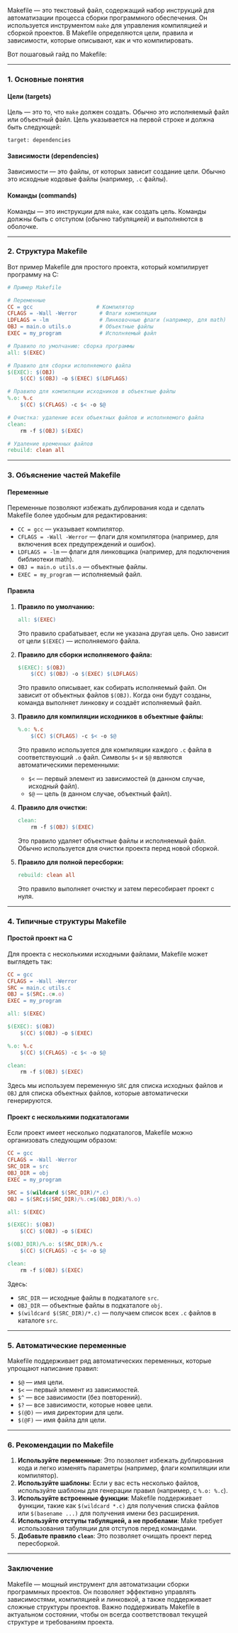Makefile — это текстовый файл, содержащий набор инструкций для автоматизации процесса сборки программного обеспечения. Он используется инструментом `make` для управления компиляцией и сборкой проектов. В Makefile определяются цели, правила и зависимости, которые описывают, как и что компилировать.

Вот пошаговый гайд по Makefile:

---

### 1. Основные понятия

#### Цели (targets)
Цель — это то, что `make` должен создать. Обычно это исполняемый файл или объектный файл. Цель указывается на первой строке и должна быть следующей:

```
target: dependencies
```

#### Зависимости (dependencies)
Зависимости — это файлы, от которых зависит создание цели. Обычно это исходные кодовые файлы (например, `.c` файлы).

#### Команды (commands)
Команды — это инструкции для `make`, как создать цель. Команды должны быть с отступом (обычно табуляцией) и выполняются в оболочке.

---

### 2. Структура Makefile

Вот пример Makefile для простого проекта, который компилирует программу на C:

```makefile
# Пример Makefile

# Переменные
CC = gcc                    # Компилятор
CFLAGS = -Wall -Werror       # Флаги компиляции
LDFLAGS = -lm                # Линковочные флаги (например, для math)
OBJ = main.o utils.o         # Объектные файлы
EXEC = my_program            # Исполняемый файл

# Правило по умолчанию: сборка программы
all: $(EXEC)

# Правило для сборки исполняемого файла
$(EXEC): $(OBJ)
	$(CC) $(OBJ) -o $(EXEC) $(LDFLAGS)

# Правило для компиляции исходников в объектные файлы
%.o: %.c
	$(CC) $(CFLAGS) -c $< -o $@

# Очистка: удаление всех объектных файлов и исполняемого файла
clean:
	rm -f $(OBJ) $(EXEC)

# Удаление временных файлов
rebuild: clean all
```

---

### 3. Объяснение частей Makefile

#### Переменные
Переменные позволяют избежать дублирования кода и сделать Makefile более удобным для редактирования:

- `CC = gcc` — указывает компилятор.
- `CFLAGS = -Wall -Werror` — флаги для компилятора (например, для включения всех предупреждений и ошибок).
- `LDFLAGS = -lm` — флаги для линковщика (например, для подключения библиотеки math).
- `OBJ = main.o utils.o` — объектные файлы.
- `EXEC = my_program` — исполняемый файл.

#### Правила

1. **Правило по умолчанию:**
   ```makefile
   all: $(EXEC)
   ```
   Это правило срабатывает, если не указана другая цель. Оно зависит от цели `$(EXEC)` — исполняемого файла.

2. **Правило для сборки исполняемого файла:**
   ```makefile
   $(EXEC): $(OBJ)
       $(CC) $(OBJ) -o $(EXEC) $(LDFLAGS)
   ```
   Это правило описывает, как собирать исполняемый файл. Он зависит от объектных файлов `$(OBJ)`. Когда они будут созданы, команда выполняет линковку и создаёт исполняемый файл.

3. **Правило для компиляции исходников в объектные файлы:**
   ```makefile
   %.o: %.c
       $(CC) $(CFLAGS) -c $< -o $@
   ```
   Это правило используется для компиляции каждого `.c` файла в соответствующий `.o` файл. Символы `$<` и `$@` являются автоматическими переменными:
   - `$<` — первый элемент из зависимостей (в данном случае, исходный файл).
   - `$@` — цель (в данном случае, объектный файл).

4. **Правило для очистки:**
   ```makefile
   clean:
       rm -f $(OBJ) $(EXEC)
   ```
   Это правило удаляет объектные файлы и исполняемый файл. Обычно используется для очистки проекта перед новой сборкой.

5. **Правило для полной пересборки:**
   ```makefile
   rebuild: clean all
   ```
   Это правило выполняет очистку и затем пересобирает проект с нуля.

---

### 4. Типичные структуры Makefile

#### Простой проект на C

Для проекта с несколькими исходными файлами, Makefile может выглядеть так:

```makefile
CC = gcc
CFLAGS = -Wall -Werror
SRC = main.c utils.c
OBJ = $(SRC:.c=.o)
EXEC = my_program

all: $(EXEC)

$(EXEC): $(OBJ)
	$(CC) $(OBJ) -o $(EXEC)

%.o: %.c
	$(CC) $(CFLAGS) -c $< -o $@

clean:
	rm -f $(OBJ) $(EXEC)
```

Здесь мы используем переменную `SRC` для списка исходных файлов и `OBJ` для списка объектных файлов, которые автоматически генерируются.

#### Проект с несколькими подкаталогами

Если проект имеет несколько подкаталогов, Makefile можно организовать следующим образом:

```makefile
CC = gcc
CFLAGS = -Wall -Werror
SRC_DIR = src
OBJ_DIR = obj
EXEC = my_program

SRC = $(wildcard $(SRC_DIR)/*.c)
OBJ = $(SRC:$(SRC_DIR)/%.c=$(OBJ_DIR)/%.o)

all: $(EXEC)

$(EXEC): $(OBJ)
	$(CC) $(OBJ) -o $(EXEC)

$(OBJ_DIR)/%.o: $(SRC_DIR)/%.c
	$(CC) $(CFLAGS) -c $< -o $@

clean:
	rm -f $(OBJ) $(EXEC)
```

Здесь:
- `SRC_DIR` — исходные файлы в подкаталоге `src`.
- `OBJ_DIR` — объектные файлы в подкаталоге `obj`.
- `$(wildcard $(SRC_DIR)/*.c)` — получаем список всех `.c` файлов в каталоге `src`.

---

### 5. Автоматические переменные

Makefile поддерживает ряд автоматических переменных, которые упрощают написание правил:

- `$@` — имя цели.
- `$<` — первый элемент из зависимостей.
- `$^` — все зависимости (без повторений).
- `$?` — все зависимости, которые новее цели.
- `$(@D)` — имя директории для цели.
- `$(@F)` — имя файла для цели.

---

### 6. Рекомендации по Makefile

1. **Используйте переменные**: Это позволяет избежать дублирования кода и легко изменять параметры (например, флаги компиляции или компилятор).
2. **Используйте шаблоны**: Если у вас есть несколько файлов, используйте шаблоны для генерации правил (например, с `%.o: %.c`).
3. **Используйте встроенные функции**: Makefile поддерживает функции, такие как `$(wildcard *.c)` для получения списка файлов или `$(basename ...)` для получения имени без расширения.
4. **Используйте отступы табуляцией, а не пробелами**: Make требует использования табуляции для отступов перед командами.
5. **Добавьте правило `clean`**: Это позволяет очищать проект перед пересборкой.

---

### Заключение

Makefile — мощный инструмент для автоматизации сборки программных проектов. Он позволяет эффективно управлять зависимостями, компиляцией и линковкой, а также поддерживает сложные структуры проектов. Важно поддерживать Makefile в актуальном состоянии, чтобы он всегда соответствовал текущей структуре и требованиям проекта.
